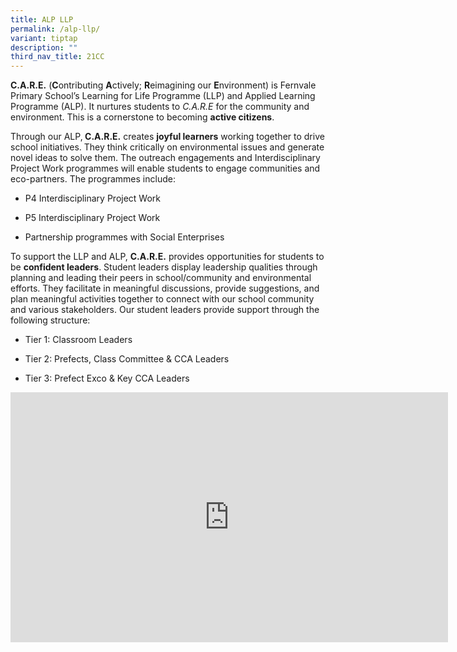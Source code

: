 ```yaml
---
title: ALP LLP
permalink: /alp-llp/
variant: tiptap
description: ""
third_nav_title: 21CC
---
```

<p><strong>C.A.R.E.</strong> (<strong>C</strong>ontributing <strong>A</strong>ctively; <strong>R</strong>eimagining
our <strong>E</strong>nvironment) is Fernvale Primary School’s Learning
for Life Programme (LLP) and Applied Learning Programme (ALP). It nurtures
students to <em>C.A.R.E</em> for the community and environment. This is a
cornerstone to becoming <strong>active citizens</strong>.</p>
<p></p>
<p>Through our ALP,<strong> C.A.R.E.</strong> creates <strong>joyful learners</strong> working
together to drive school initiatives. They think critically on environmental
issues and generate novel ideas to solve them.&nbsp;The outreach engagements
and Interdisciplinary Project Work programmes will enable students to engage
communities and eco-partners. The programmes include:</p>
<ul data-tight="true" class="tight">
<li>
<p>P4 Interdisciplinary Project Work</p>
</li>
<li>
<p>P5 Interdisciplinary Project Work</p>
</li>
<li>
<p>Partnership programmes with Social Enterprises</p>
</li>
</ul>
<p>To support the LLP and ALP, <strong>C.A.R.E.</strong> provides opportunities
for students to be <strong>confident leaders</strong>. Student leaders display
leadership qualities through planning and leading their peers in school/community
and environmental efforts. They facilitate in meaningful discussions, provide
suggestions, and plan meaningful activities together to connect with our
school community and various stakeholders. Our student leaders provide
support through the following structure:</p>
<ul data-tight="true" class="tight">
<li>
<p>Tier 1: Classroom Leaders</p>
</li>
<li>
<p>Tier 2: Prefects, Class Committee &amp; CCA Leaders</p>
</li>
<li>
<p>Tier 3: Prefect Exco &amp; Key CCA Leaders</p>
</li>
</ul>
<p></p>
<div class="iframe-wrapper">
<iframe height="400" width="700" allowfullscreen="true" frameborder="0" src="https://docs.google.com/presentation/d/e/2PACX-1vSRekjuHqMDQMHPIVVr-Ys-H1MEBDst2NRui7JxPtSoy1042lac9aWbpSTlX38-QdownMkpXjoyOYxy/pubembed?start=true&amp;loop=true&amp;delayms=3000"></iframe>
</div>
<p></p>